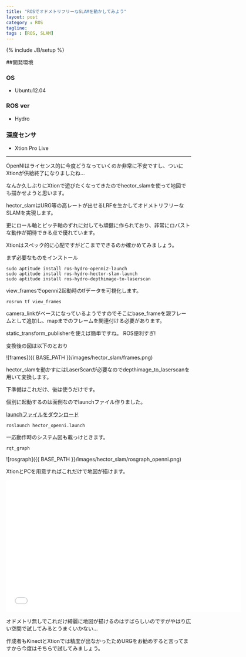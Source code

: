 ```yaml
---
title: "ROSでオドメトリフリーなSLAMを動かしてみよう"
layout: post
category : ROS
tagline: 
tags : [ROS, SLAM]
---
```


{% include JB/setup %} 

##開発環境

### OS

 * Ubuntu12.04

### ROS ver

 * Hydro

### 深度センサ

 * Xtion Pro Live

********** 

OpenNIはライセンス的に今度どうなっていくのか非常に不安ですし、ついにXtionが供給終了になりましたね…

なんか久しぶりにXtionで遊びたくなってきたのでhector_slamを使って地図でも描かせようと思います。

hector_slamはURG等の高レートが出せるLRFを生かしてオドメトリフリーなSLAMを実現します。

更にロール軸とピッチ軸のずれに対しても頑健に作られており、非常にロバストな動作が期待できる点で優れています。

Xtionはスペック的に心配ですがどこまでできるのか確かめてみましょう。

まず必要なものをインストール

    sudo aptitude install ros-hydro-openni2-launch
    sudo aptitude install ros-hydro-hector-slam-launch
    sudo aptitude install ros-hydro-depthimage-to-laserscan

view_framesでopenni2起動時のtfデータを可視化します。

    rosrun tf view_frames

camera_linkがベースになっているようですのでそこにbase_frameを親フレームとして追加し、mapまでのフレームを関連付ける必要があります。

static_transform_publisherを使えば簡単ですね。 ROS便利すぎ!

変換後の図は以下のとおり

![frames]({{ BASE_PATH }}/images/hector_slam/frames.png)

hector_slamを動かすにはLaserScanが必要なのでdepthimage_to_laserscanを用いて変換します。

下準備はこれだけ、後は使うだけです。

個別に起動するのは面倒なのでlaunchファイル作りました。

[launchファイルをダウンロード](https://github.com/DaikiMaekawa/hector-slam-example)

    roslaunch hector_openni.launch

一応動作時のシステム図も載っけときます。

    rqt_graph

![rosgraph]({{ BASE_PATH }}/images/hector_slam/rosgraph_openni.png)

XtionとPCを用意すればこれだけで地図が描けます。

<iframe width="640" height="360" src="//www.youtube.com/embed/tGUzG2srefI" frameborder="0" allowfullscreen></iframe>

オドメトリ無しでこれだけ綺麗に地図が描けるのはすばらしいのですがやはり広い空間で試してみるとうまくいかない…

作成者もKinectとXtionでは精度が出なかったためURGをお勧めすると言ってますから今度はそちらで試してみましょう。


